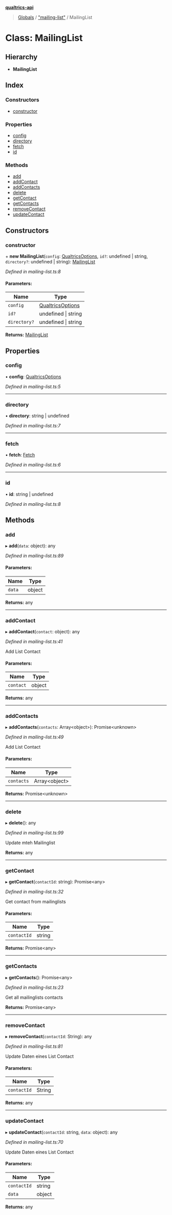**[qualtrics-api](../README.md)**

> [Globals](../globals.md) / ["mailing-list"](../modules/_mailing_list_.md) / MailingList

# Class: MailingList

## Hierarchy

* **MailingList**

## Index

### Constructors

* [constructor](_mailing_list_.mailinglist.md#constructor)

### Properties

* [config](_mailing_list_.mailinglist.md#config)
* [directory](_mailing_list_.mailinglist.md#directory)
* [fetch](_mailing_list_.mailinglist.md#fetch)
* [id](_mailing_list_.mailinglist.md#id)

### Methods

* [add](_mailing_list_.mailinglist.md#add)
* [addContact](_mailing_list_.mailinglist.md#addcontact)
* [addContacts](_mailing_list_.mailinglist.md#addcontacts)
* [delete](_mailing_list_.mailinglist.md#delete)
* [getContact](_mailing_list_.mailinglist.md#getcontact)
* [getContacts](_mailing_list_.mailinglist.md#getcontacts)
* [removeContact](_mailing_list_.mailinglist.md#removecontact)
* [updateContact](_mailing_list_.mailinglist.md#updatecontact)

## Constructors

### constructor

\+ **new MailingList**(`config`: [QualtricsOptions](../interfaces/_interfaces_options_.qualtricsoptions.md), `id?`: undefined \| string, `directory?`: undefined \| string): [MailingList](_mailing_list_.mailinglist.md)

*Defined in mailing-list.ts:8*

#### Parameters:

Name | Type |
------ | ------ |
`config` | [QualtricsOptions](../interfaces/_interfaces_options_.qualtricsoptions.md) |
`id?` | undefined \| string |
`directory?` | undefined \| string |

**Returns:** [MailingList](_mailing_list_.mailinglist.md)

## Properties

### config

•  **config**: [QualtricsOptions](../interfaces/_interfaces_options_.qualtricsoptions.md)

*Defined in mailing-list.ts:5*

___

### directory

•  **directory**: string \| undefined

*Defined in mailing-list.ts:7*

___

### fetch

•  **fetch**: [Fetch](_fetch_.fetch.md)

*Defined in mailing-list.ts:6*

___

### id

•  **id**: string \| undefined

*Defined in mailing-list.ts:8*

## Methods

### add

▸ **add**(`data`: object): any

*Defined in mailing-list.ts:89*

#### Parameters:

Name | Type |
------ | ------ |
`data` | object |

**Returns:** any

___

### addContact

▸ **addContact**(`contact`: object): any

*Defined in mailing-list.ts:41*

Add List Contact

#### Parameters:

Name | Type |
------ | ------ |
`contact` | object |

**Returns:** any

___

### addContacts

▸ **addContacts**(`contacts`: Array\<object>): Promise\<unknown>

*Defined in mailing-list.ts:49*

Add List Contact

#### Parameters:

Name | Type |
------ | ------ |
`contacts` | Array\<object> |

**Returns:** Promise\<unknown>

___

### delete

▸ **delete**(): any

*Defined in mailing-list.ts:99*

Update mteh Mailinglist

**Returns:** any

___

### getContact

▸ **getContact**(`contactId`: string): Promise\<any>

*Defined in mailing-list.ts:32*

Get contact from mailinglists

#### Parameters:

Name | Type |
------ | ------ |
`contactId` | string |

**Returns:** Promise\<any>

___

### getContacts

▸ **getContacts**(): Promise\<any>

*Defined in mailing-list.ts:23*

Get all mailinglists contacts

**Returns:** Promise\<any>

___

### removeContact

▸ **removeContact**(`contactId`: String): any

*Defined in mailing-list.ts:81*

Update Daten eines List Contact

#### Parameters:

Name | Type |
------ | ------ |
`contactId` | String |

**Returns:** any

___

### updateContact

▸ **updateContact**(`contactId`: string, `data`: object): any

*Defined in mailing-list.ts:70*

Update Daten eines List Contact

#### Parameters:

Name | Type |
------ | ------ |
`contactId` | string |
`data` | object |

**Returns:** any
